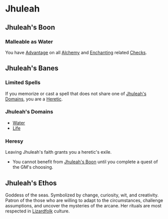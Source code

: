 # Jhuleah

## Jhuleah's Boon

### Malleable as Water

You have [Advantage](../../../Game%20Procedures/Dice%20Rolls/Advantage.md) on all [Alchemy](../../Alchemy/Alchemy.md) and [Enchanting](../../Enchanting/Enchanting.md) related [Checks](../../../Game%20Procedures/Check.md).

## Jhuleah's Banes

### Limited Spells

If you memorize or cast a spell that does not share one of [Jhuleah's Domains](#Jhuleah's%20Domains), you are a [Heretic](#Heresy).

### Jhuleah's Domains

- [Water](../../Spell%20Domains/Water.md)
- [Life](../../Spell%20Domains/Life.md)

### Heresy

Leaving Jhuleah's faith grants you a heretic's exile.

- You cannot benefit from [Jhuleah's Boon](#Jhuleah's%20Boon) until you complete a quest of the GM's choosing.

## Jhuleah's Ethos

Goddess of the seas. Symbolized by change, curiosity, wit, and creativity. Patron of the those who are willing to adapt to the circumstances, challenge assumptions, and uncover the mysteries of the arcane. Her rituals are most respected in [Lizardfolk](../../../../Player%20Characters/Ancenstries/Lizardfolk.md) culture.
